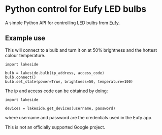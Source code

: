Python control for Eufy LED bulbs
=================================

A simple Python API for controlling LED bulbs from [Eufy](https://www.eufylife.com/).

Example use
-----------

This will connect to a bulb and turn it on at 50% brightness and the hottest colour temperature.
```
import lakeside

bulb = lakeside.bulb(ip_address, access_code)
bulb.connect()
bulb.set_state(power=True, brightness=50, temperature=100)
```

The ip and access code can be obtained by doing:

```
import lakeside

devices = lakeside.get_devices(username, password)
```

where username and password are the credentials used in the Eufy app.

This is not an officially supported Google project.
